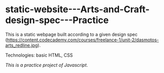 # static-website---Arts-and-Craft-design-spec---Practice

This is a static webpage built according to a given design spec (https://content.codecademy.com/courses/freelance-1/unit-2/dasmotos-arts_redline.jpg).

Technologies: basic HTML, CSS

_This is a practice project of Javascript_.
